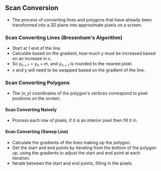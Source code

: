 ## Scan Conversion
* The process of converting lines and polygons that have already been transformed into a 2D plane into approximate pixels on a screen.

### Scan Converting Lines (Bresenham's Algorithm)
* Start at 1 end of the line.
* Calculate based on the gradient, how much y must be increased based on an increase in x.
* So $y_{n+1} = y_n + m$, and $y_{n+1}$ is rounded to the nearest pixel.
* x and y will need to be swapped based on the gradient of the line.

### Scan Converting Polygons
* The $(x,y)$ coordinates of the polygon's vertices correspond to pixel positions on the screen.

#### Scan Converting Naively
* Process each row of pixels, if it is an interior pixel then fill it in.

#### Scan Converting (Sweep Line)
* Calculate the gradients of the lines making up the polygon.
* Get the start and end points by iterating from the bottom of the polygon up, using the gradients to adjust the start and end point at each iteration.
* Iterate between the start and end points, filling in the pixels.
 